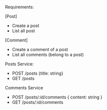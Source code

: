 Requirements:

[Post]
- Create a post
- List all post

[Comment]
- Create a comment of a post
- List all comments (belong to a post)

Posts Service:
- POST /posts {title: string}
- GET  /posts

Comments Service
- POST /posts/:id/comments { content: string }
- GET  /posts/:id/comments